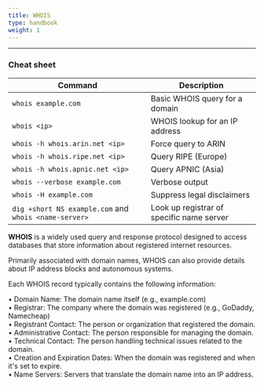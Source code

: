 ```yaml
---
title: WHOIS
type: handbook
weight: 1
---
```

---

### Cheat sheet

| Command                                                    | Description                               |
|------------------------------------------------------------|-------------------------------------------|
| `whois example.com`                                        | Basic WHOIS query for a domain            |
| `whois <ip>`                                               | WHOIS lookup for an IP address            |
| `whois -h whois.arin.net <ip>`                             | Force query to ARIN                       |
| `whois -h whois.ripe.net <ip>`                             | Query RIPE (Europe)                       |
| `whois -h whois.apnic.net <ip>`                            | Query APNIC (Asia)                        |
| `whois --verbose example.com`                              | Verbose output                            |
| `whois -H example.com`                                     | Suppress legal disclaimers                |
| `dig +short NS example.com` and `whois <name-server>`      | Look up registrar of specific name server |

**WHOIS** is a widely used query and response protocol designed to access databases that store information about registered internet resources. 

Primarily associated with domain names, WHOIS can also provide details about IP address blocks and autonomous systems. 

Each WHOIS record typically contains the following information:

• Domain Name: The domain name itself (e.g., example.com)<br>
• Registrar: The company where the domain was registered (e.g., GoDaddy, Namecheap)<br>
• Registrant Contact: The person or organization that registered the domain.<br>
• Administrative Contact: The person responsible for managing the domain.<br>
• Technical Contact: The person handling technical issues related to the domain.<br>
• Creation and Expiration Dates: When the domain was registered and when it's set to expire.<br>
• Name Servers: Servers that translate the domain name into an IP address.<br>


